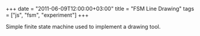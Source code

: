 +++
date = "2011-06-09T12:00:00+03:00"
title = "FSM Line Drawing"
tags = ["js", "fsm", "experiment"]
+++

Simple finite state machine used to implement a drawing tool.

<!--more-->

<style>
    .post {
        max-width: none;
        width: 600px;
        padding: 0;
    }
</style>
<canvas id="canvas"></canvas>
<script>
// canvas setup
var d=document,
    canvas = document.getElementById("canvas"),
    c=canvas,
    W=600,H=600;
    c.width = W,
    c.height = H,
    c = c.getContext("2d");

// Math function aliases
var cos=Math.cos,
    sin=Math.sin,
    abs=Math.abs,
    sqrt=Math.sqrt,
    sgn=function(val) { return val >= 0 ? 1 : -1 },
    dist = function(a,b){ var x = a[0] - b[0], y = a[1] - b[1]; return sqrt(x*x + y * y)},
    atan2=Math.atan2,
    rand=Math.random;

M = [W/2,H/2];
TAU = 2*Math.PI;

lines = [];
start = false;
pressed = false;
selected_tool = 0;

function EmptyFunc(){}

function State(instance, funcs){
    this.instance = instance || this;
    
    this.BeginState = funcs.begin  || EmptyFunc;
    this.State      = funcs.update || EmptyFunc;
    this.EndState   = funcs.end    || EmptyFunc;
}

State.prototype.ExecuteBeginState = function(){ this.BeginState.call(this.instance) };
State.prototype.ExecuteState      = function(){ this.State.call(this.instance)      };
State.prototype.ExecuteEndState   = function(){ this.EndState.call(this.instance)   };

function CFSM(defaultUpdate){
    this.currentState = false;
    this.newState = false;
    this.currentState = new State(this, { update: defaultUpdate || EmptyFunc });
}

CFSM.prototype.Update = function(){
    if( this.newState ){
        this.currentState.ExecuteEndState();
        this.currentState = this.newState;
        this.newState = false;
        this.currentState.ExecuteBeginState();
    }
    this.currentState.ExecuteState();
}

CFSM.prototype.IsState = function(state){
    return this.currentState == state;
}

CFSM.prototype.GotoState = function(state){
    this.newState = state;
}

CFSM.prototype.makeState = function(funcs){
    return new State(this, funcs);
}

CFSM.prototype.init = function(initFunc){
    CFSM.call(this, initFunc);
}

function LightBulb(){
    this.init( function(){ this.GotoState(this.stateOff); } );
    this.newState = 
    this.stateOff = this.makeState({  
        begin  : function(){ console.log("I'm off!"); },
        update : function(){ this.GotoState(this.stateOn); },
        end    : function(){ console.log("heating..."); }
    });
    
    var data = { life : 0 };
    this.stateOn  = this.makeState({
        begin  : function(){ data.life = 3 },
        update : function(){ 
            console.log("burning"); 
            data.life--; 
            if (data.life <= 0)
                this.GotoState(this.stateOff);
        }
    });
}
LightBulb.prototype = new CFSM();

function Pointer(){
    // alternatively
    // this.init( function(){ this.GotoState( this.stateOff ) } );
    // without newState
    this.init();
    this.newState = 
    this.noAction = this.makeState({  
        update : function(){ 
            this.Draw(M, '#8f3'); 
            if( pressed ){
                switch( selected_tool ){
                    case 0 : this.GotoState(this.drawLine); break;
                    case 1 : this.GotoState(this.drawCircle); break;
                }
            }
    }});
    
    var line = {
        start : [0,0],
        end   : [0,0]
    }
    this.drawLine = this.makeState({
        begin : function(){ line.start = M; line.end = M; },
        update: function(){ 
            this.Draw(M, '#f83');
            line.end = M;            
            c.strokeStyle = '#f33';
            c.beginPath();
            c.moveTo(line.start[0], line.start[1]);
            c.lineTo(line.end[0],  line.end[1]);
            c.stroke();
            if( !pressed ) this.GotoState(this.noAction);
        },
        end   : function(){
            lines.push( [ line.start, line.end ] );
        }
    });
    var circle = {
        start : [0,0],
        end   : [0,0]
    }
    this.drawCircle = this.makeState({
        begin : function(){ circle.start = M; circle.end = M; },
        update: function(){ 
            this.Draw(M, '#f83');
            circle.end = M;            
            c.strokeStyle = '#f33';
            c.beginPath();
            c.arc( circle.start[0], circle.start[1], dist(circle.start,circle.end), 0, TAU, true );
            c.stroke();
            if( !pressed ) this.GotoState(this.noAction);
        }
    });
}

Pointer.prototype = new CFSM();

Pointer.prototype.Draw = function(pos, color){
    c.fillStyle = color;
    c.beginPath();
    c.arc( pos[0], pos[1], 5, 0, TAU, true );
    c.closePath();
    c.fill();
}

pointer = new Pointer();

render = function(){
    // Background
    c.beginPath();
    c.fillStyle="#efe";
    c.fillRect(0,0,W,H);
    c.fillRect(0,0,W,H);
    c.fillStyle="#000";
    c.fill();
    c.strokeStyle="#000";
    
    for( var i = lines.length; i--; ){
        var from = lines[i][0],
              to = lines[i][1];
        c.beginPath();
        c.moveTo(from[0], from[1]);
        c.lineTo(to[0], to[1]);
        c.stroke();
    }
    
    pointer.Update();
}

window.requestAnimFrame = 
    window.requestAnimationFrame       || 
    window.webkitRequestAnimationFrame || 
    window.mozRequestAnimationFrame    || 
    window.oRequestAnimationFrame      || 
    window.msRequestAnimationFrame     || 
    function(callback, element){ window.setTimeout(callback, 1000 / 60); };

canvas.onmousemove = function(e){ M = [ e.offsetX, e.offsetY];};
canvas.onmousedown = function(e){ pressed = true; };
canvas.onmouseup = function(e){ pressed = false; };

(function _animation_loop_(){
    render();
    requestAnimFrame(_animation_loop_);
})();
</script>


